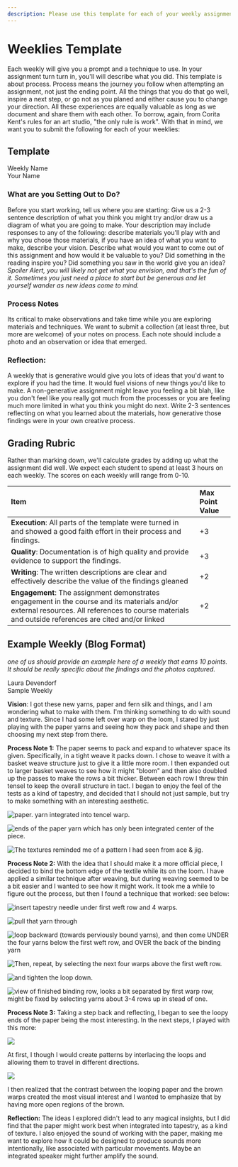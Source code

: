 ```yaml
---
description: Please use this template for each of your weekly assignments.
---
```


# Weeklies Template

Each weekly will give you a prompt and a technique to use. In your assignment turn turn in, you'll will describe what you did. This template is about process. Process means the journey you follow when attempting an assignment, not just the ending point. All the things that you do that go well, inspire a next step, or go not as you planed and either cause you to change your direction. All these experiences are equally valuable as long as we document and share them with each other. To borrow, again, from Corita Kent's rules for an art studio, "the only rule is work". With that in mind, we want you to submit the following for each of your weeklies: 

## Template

Weekly Name  
Your Name  


### What are you Setting Out to Do?

Before you start working, tell us where you are starting: Give us a 2-3 sentence description of what you think you might try and/or draw us a diagram of what you are going to make.  Your description may include responses to any of the following: describe materials you'll play with and why you chose those materials, if you have an idea of what you want to make, describe your vision. Describe what would you want to come out of this assignment and how would it be valuable to you? Did something in the reading inspire you? Did something you saw in the world give you an idea? _Spoiler Alert, you will likely not get what you envision, and that's the fun of it. Sometimes you just need a place to start but be generous and let yourself wander as new ideas come to mind._ 

### Process Notes

Its critical to make observations and take time while you are exploring materials and techniques. We want to submit a collection \(at least three, but more are welcome\) of your notes on process. Each note should include a photo and an observation or idea that emerged. 

### Reflection: 

A weekly that is generative would give you lots of ideas that you'd want to explore if you had the time. It would fuel visions of new things you'd like to make. A non-generative assignment might leave you feeling a bit blah, like you don't feel like you really got much from the processes or you are feeling much more limited in what you think you might do next. Write 2-3 sentences reflecting on what you learned about the materials, how generative those findings were in your own creative process. 

## Grading Rubric

Rather than marking down, we'll calculate grades by adding up what the assignment did well.  We expect each student to spend at least 3 hours on each weekly. The scores on each weekly will range from 0-10.

| Item | Max Point Value |
| :--- | :--- |
| **Execution**: All parts of the template were turned in and showed a good faith effort in their process and findings.  | +3  |
| **Quality**: Documentation is of high quality and provide evidence to support the findings. | +3 |
| **Writing**: The written descriptions are clear and effectively describe the value of the findings gleaned  | +2 |
| **Engagement**: The assignment demonstrates engagement in the course and its materials and/or external resources. All references to course materials and outside references are cited and/or linked | +2 |

##  Example Weekly \(Blog Format\)

_one of us should provide an example here of a weekly that earns 10 points. It should be really specific about the findings and the photos captured._ 

Laura Devendorf  
Sample Weekly

**Vision**: I got these new yarns, paper and fern silk and things, and I am wondering what to make with them. I'm thinking something to do with sound and texture. Since I had some left over warp on the loom, I stared by just playing with the paper yarns and seeing how they pack and shape and then choosing my next step from there. 

**Process Note 1:** The paper seems to pack and expand to whatever space its given. Specifically, in a tight weave it packs down. I chose to weave it with a basket weave structure just to give it a little more room. I then expanded out to larger basket weaves to see how it might "bloom" and then also doubled up the passes to make the rows a bit thicker. Between each row I threw thin tensel to keep the overall structure in tact. I began to enjoy the feel of the tests as a kind of tapestry, and decided that I should not just sample, but try to make something with an interesting aesthetic. 

![paper. yarn integrated into tencel warp. ](../.gitbook/assets/img_8819.jpg)

![ends of the paper yarn which has only been integrated center of the piece. ](../.gitbook/assets/img_8821.jpg)

![The textures reminded me of a pattern I had seen from ace &amp; jig. ](../.gitbook/assets/screen-shot-2020-07-23-at-7.44.05-pm.png)

**Process Note 2:** With the idea that I should make it a more official piece, I decided to bind the bottom edge of the textile while its on the loom. I have applied a similar technique after weaving, but during weaving seemed to be a bit easier and I wanted to see how it might work. It took me a while to figure out the process, but then I found a technique that worked: see below:  

![insert tapestry needle under first weft row and 4 warps. ](../.gitbook/assets/img_8811.jpg)

![pull that yarn through](../.gitbook/assets/img_8812.jpg)

![loop backward \(towards perviously bound yarns\), and then come UNDER the four yarns below the first weft row, and OVER the back of the binding yarn](../.gitbook/assets/img_8813.jpg)

![Then, repeat, by selecting the next four warps above the first weft row. ](../.gitbook/assets/img_8814.jpg)

![and tighten the loop down. ](../.gitbook/assets/img_8817.jpg)

![view of finished binding row, looks a bit separated by first warp row, might be fixed by selecting yarns about 3-4 rows up in stead of one. ](../.gitbook/assets/img_8829.jpg)

**Process Note 3:** Taking a step back and reflecting, I began to see the loopy ends of the paper being the most interesting. In the next steps, I played with this more:

![](../.gitbook/assets/img_8849.jpg)

At first, I though I would create patterns by interlacing the loops and allowing them to travel in different directions. 

![](../.gitbook/assets/img_8855.jpg)

I then realized that the contrast between the looping paper and the brown warps created the most visual interest and I wanted to emphasize that by having more open regions of the brown. 

**Reflection:** The ideas I explored didn't lead to any magical insights, but I did find that the paper might work best when integrated into tapestry, as a kind of texture. I also enjoyed the sound of working with the paper, making me want to explore how it could be designed to produce sounds more intentionally, like associated with particular movements. Maybe an integrated speaker might further amplify the sound.  

